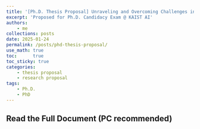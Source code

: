```yaml
---
title: '[Ph.D. Thesis Proposal] Unraveling and Overcoming Challenges in Machine Learning: Generalizability, Adaptability, and Multifacetedness'
excerpt: 'Proposed for Ph.D. Candidacy Exam @ KAIST AI'
authors: 
    - me
collections: posts
date: 2025-01-24
permalink: /posts/phd-thesis-proposal/
use_math: true
toc:      true
toc_sticky: true
categories:
    - thesis proposal
    - research proposal
tags:
    - Ph.D.
    - PhD
---
```

<!-- markdownlint-disable MD033 -->

## Read the Full Document (PC recommended)

<object data="/files/pdf_thesis_proposal.pdf" width="960" height="1000" type='application/pdf'></object>
